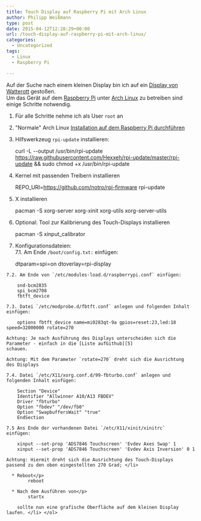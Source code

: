 ```yaml
---
title: Touch Display auf Raspberry Pi mit Arch Linux
author: Philipp Weißmann
type: post
date: 2015-04-12T12:28:29+00:00
url: /touch-display-auf-raspberry-pi-mit-arch-linux/
categories:
  - Uncategorized
tags:
  - Linux
  - Raspberry Pi

---
```

Auf der Suche nach einem kleinen Display bin ich auf ein [Display von Watterott][1] gestoßen.  
Um das Gerät auf dem [Raspberry Pi][2] unter [Arch Linux][3] zu betreiben sind einige Schritte notwendig.

<!--more-->

  1. Für alle Schritte nehme ich als User `root` an 
  2. "Normale" Arch Linux [Installation auf dem Raspberry Pi durchführen][4] 
  3. Hilfswerkzeug `rpi-update` installieren:</p> 
        curl -L --output /usr/bin/rpi-update https://raw.githubusercontent.com/Hexxeh/rpi-update/master/rpi-update && sudo chmod +x /usr/bin/rpi-update

  4. Kernel mit passenden Treibern installieren</p> 
        REPO_URI=https://github.com/notro/rpi-firmware rpi-update

  5. X installieren</p> 
        pacman -S xorg-server xorg-xinit xorg-utils xorg-server-utils

  6. Optional: Tool zur Kalibrierung des Touch-Displays installieren</p> 
        pacman -S xinput_calibrator

  7. Konfigurationsdateien:  
    7.1. Am Ende `/boot/config.txt:` einfügen:</p> 
        dtparam=spi=on
        dtoverlay=rpi-display
    
    7.2. Am Ende von `/etc/modules-load.d/raspberrypi.conf` einfügen:
    
        snd-bcm2835
        spi_bcm2708
        fbtft_device
    
    7.3. Datei `/etc/modprobe.d/fbtft.conf` anlegen und folgenden Inhalt  
    einfügen:
    
        options fbtft_device name=mi0283qt-9a gpios=reset:23,led:18 speed=32000000 rotate=270
    
    Achtung: Je nach Ausführung des Displays unterscheiden sich die  
    Parameter - einfach in die [Liste aufGithub][5]  
    schauen.
    
    Achtung: Mit dem Parameter `rotate=270` dreht sich die Ausrichtung  
    des Displays
    
    7.4. Datei `/etc/X11/xorg.conf.d/99-fbturbo.conf` anlegen und  
    folgenden Inhalt einfügen:
    
        Section "Device"
        Identifier "Allwinner A10/A13 FBDEV"
        Driver "fbturbo"
        Option "fbdev" "/dev/fb0"
        Option "SwapbuffersWait" "true"
        EndSection
    
    7.5 Ans Ende der vorhandenen Datei `/etc/X11/xinit/xinitrc`  
    einfügen:
    
        xinput --set-prop 'ADS7846 Touchscreen' 'Evdev Axes Swap' 1
        xinput --set-prop 'ADS7846 Touchscreen' 'Evdev Axis Inversion' 0 1
    
    Achtung: Hiermit dreht sich die Ausrichtung des Touch-Displays  
    passend zu den oben eingestellten 270 Grad; </li> 
    
      * Reboot</p> 
            reboot
    
      * Nach dem Ausführen von</p> 
            startx
        
        sollte nun eine grafische Oberfläche auf dem kleinen Display laufen. </li> </ol>

 [1]: https://github.com/watterott/RPi-Display
 [2]: https://www.raspberrypi.org/
 [3]: http://archlinuxarm.org/
 [4]: http://web.archive.org/web/20150412224859/archlinuxarm.org/platforms/armv6/raspberry-pi
 [5]: https://github.com/watterott/RPi-Display/blob/5aa1b9b6c947f9e8350cb87eb8870e14a49e2450/docu/FBTFT-Install.md